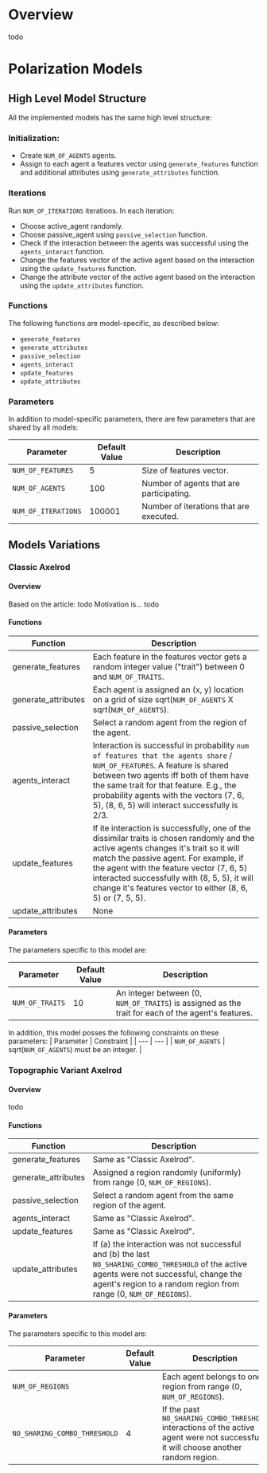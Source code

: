 # Overview

todo

# Polarization Models

## High Level Model Structure

All the implemented models has the same high level structure:

### Initialization:

* Create `NUM_OF_AGENTS` agents.
* Assign to each agent a features vector using `generate_features` function and additional attributes using `generate_attributes` function.

### Iterations

Run `NUM_OF_ITERATIONS` iterations.
In each iteration: 
* Choose active_agent randomly.
* Choose passive_agent using `passive_selection` function.
* Check if the interaction between the agents was successful using the `agents_interact` function.
* Change the features vector of the active agent based on the interaction using the `update_features` function. 
* Change the attribute vector of the active agent based on the interaction using the `update_attributes` function.

### Functions

The following functions are model-specific, as described below: 
* `generate_features`
* `generate_attributes`
* `passive_selection`
* `agents_interact`
* `update_features`
* `update_attributes`

### Parameters

In addition to model-specific parameters, there are few parameters that are shared by all models:

| Parameter | Default Value | Description |
| --- | --- | --- |
| `NUM_OF_FEATURES` | 5 | Size of features vector. |
| `NUM_OF_AGENTS` | 100 | Number of agents that are participating. |
| `NUM_OF_ITERATIONS` | 100001 | Number of iterations that are executed. |

## Models Variations

### Classic Axelrod

#### Overview

Based on the article: todo
Motivation is... todo

#### Functions

| Function | Description |
| --- | --- |
| generate_features | Each feature in the features vector gets a random integer value ("trait") between 0 and `NUM_OF_TRAITS`. |
| generate_attributes | Each agent is assigned an (x, y) location on a grid of size sqrt(`NUM_OF_AGENTS` X sqrt(`NUM_OF_AGENTS`). |
| passive_selection | Select a random agent from the region of the agent. |
| agents_interact | Interaction is successful in probability `num of features that the agents share` / `NUM_OF_FEATURES`. A feature is shared between two agents iff both of them have the same trait for that feature. E.g., the probability agents with the vectors (7, 6, 5), (8, 6, 5) will interact successfully is 2/3. |
| update_features | If ite interaction is successfully, one of the dissimilar traits is chosen randomly and the active agents changes it's trait so it will match the passive agent. For example, if the agent with the feature vector (7, 6, 5) interacted successfully with (8, 5, 5), it will change it's features vector to either (8, 6, 5) or (7, 5, 5). | 
| update_attributes | None |

#### Parameters

The parameters specific to this model are:

| Parameter | Default Value | Description |
| --- | --- | --- |
| `NUM_OF_TRAITS` | 10 |  An integer between (0, `NUM_OF_TRAITS`) is assigned as the trait for each of the agent's features. |

In addition, this model posses the following constraints on these parameters:
| Parameter | Constraint |
| --- | --- |
| `NUM_OF_AGENTS` | sqrt(`NUM_OF_AGENTS`) must be an integer. |

### Topographic Variant Axelrod

#### Overview

todo

#### Functions

| Function | Description |
| --- | --- |
| generate_features | Same as "Classic Axelrod". |
| generate_attributes | Assigned a region randomly (uniformly) from range (0, `NUM_OF_REGIONS`). |
| passive_selection | Select a random agent from the same region of the agent. |
| agents_interact | Same as "Classic Axelrod". |
| update_features | Same as "Classic Axelrod". |
| update_attributes | If (a) the interaction was not successful and (b) the last `NO_SHARING_COMBO_THRESHOLD` of the active agents were not successful, change the agent's region to a random region from range (0, `NUM_OF_REGIONS`). |

#### Parameters

The parameters specific to this model are:

| Parameter | Default Value | Description |
| --- | --- | --- |
| `NUM_OF_REGIONS` |  | Each agent belongs to one region from range (0, `NUM_OF_REGIONS`). |
| `NO_SHARING_COMBO_THRESHOLD` | 4 | If the past `NO_SHARING_COMBO_THRESHOLD` interactions of the active agent were not successful, it will choose another random region. |
